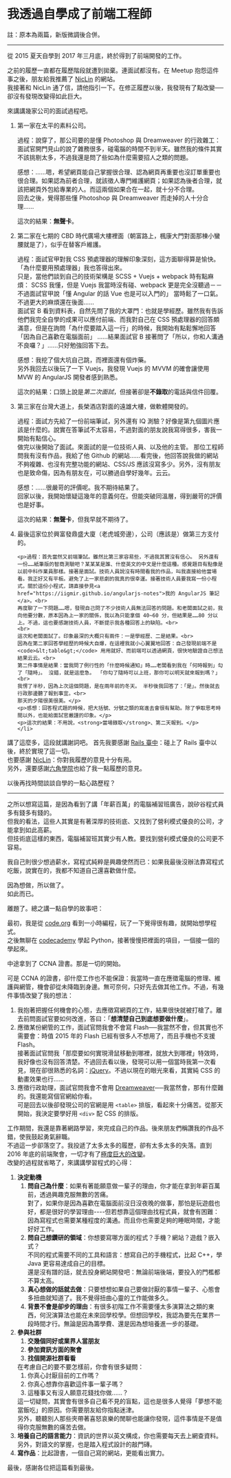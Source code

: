 # 我透過自學成了前端工程師

註：原本為兩篇，新版微調後合併。

-----

<p>從 2015 夏天自學到 2017 年三月底，終於得到了前端開發的工作。</p>
<p>之前的履歷一直都在履歷階段就遭到拋棄。連面試都沒有。在 Meetup 抱怨這件事之後，朋友給我推薦了 <a href="http://blog.niclin.tw/">NicLin</a> 的網站。<br>
我接著和 NicLin 通了信，請他指引一下。在修正履歷以後，我發現有了點改變──卻沒有發現改變得如此巨大。</p>
<p>來講講幾家公司的面試過程吧。</p>
<ol>
    <li>
    <p>第一家在太平的素料公司。</p>
    <p>過程：說穿了，那公司要的是懂 Photoshop 與 Dreamweaver 的行政雜工：面試官開門見山的說了雜務很多，碰電腦的時間不到半天。雖然我的條件其實不該挑剔太多，不過我還是問了些如為什麼需要招人之類的問題。</p>
    <p>感想：……嗯，希望網頁能自己掌握很合理、認為網頁再重要也沒訂單重要也很合理。如果認為前者合理，就該徵人專門維護網頁；如果認為後者合理，就該把網頁外包給專業的人。而這兩個如果合在一起，就十分不合理。<br>
    回去之後，覺得那些懂 Photoshop 與 Dreamweaver 而走掉的人十分合理……</p>
    <p>這次的結果：<strong>無聲卡</strong>。</p>
    </li>
    <li>
    <p>第二家在七期的 CBD 時代廣場大樓裡面（朝富路上，楓康大門對面那棟小蠻腰就是了），似乎在替客戶維護。</p>
    <p>過程：面試官甲對我 CSS 預處理器的理解印象深刻，這方面聊得算是愉快。「為什麼要用預處理器」我也答得出來。<br>
    只是，當他們談到自己的技術架構是 SCSS + Vuejs + webpack 時有點麻煩： SCSS 我懂，但是 Vuejs 我當時沒有碰、webpack 更是完全沒聽過－－不過面試官甲說「懂 Angular 的話 Vue 也是可以入門的」 當時鬆了一口氣。<br>
    不過更大的麻煩還在後面……<br>
    面試官 B 看到資料表，自然先問了我的大罩門：也就是學經歷。雖然我有告訴他們我完全自學的成果可以應付前端、而我對自己在 CSS 預處理器的回答頗滿意，但是在詢問「為什麼要踏入這一行」的時候，我開始有點鬆懈地回答「因為自己喜歡在電腦面前」 ……結果面試官 B 接著問了「所以，你和人溝通不良囉？」……只好勉強回答下去。</p>
    <p>感想：我挖了個大坑自己跳，而裡面還有個炸藥。<br>
    另外我回去以後玩了一下 Vuejs，我發現 Vuejs 的 MVVM 的確會讓使用 MVW 的 AngularJS 開發者感到熟悉。</p>
    <p>這次的結果：口頭上說是<em>第二次面試</em>，但接著卻是<strong>不錄取</strong>的電話與信件回覆。</p>
    </li>
    <li>
    <p>第三家在台灣大道上，長榮酒店對面的遠雄大樓，做軟體開發的。</p>
    <p>過程：面試方先給了一份前端筆試，另外還有 IQ 測驗？好像是第九個圖片應該是什麼的。說實在答筆試不太容易，不過對面的朋友說我寫得很多，害我一開始有點信心。<br>
    做完以後開始了面試。來面試的是一位技術人員、以及他的主管。 那位工程師問我有沒有作品，我給了他 Github 的網站……看完後，他回答說我做的網站不夠複雜、也沒有完整功能的網站、CSS/JS 應該沒寫多少。另外，沒有朋友也是致命傷，因為有朋友在，可以勝過自學好幾年。云云。</p>
    <p>感想：……很嚴苛的評價呢。我不期待結果了。<br>
    回家以後，我開始懷疑這幾年的意義何在。但能突破同溫層，得到嚴苛的評價也是好事。</p>
    <p>這次的結果：<strong>無聲卡</strong>，但我早就不期待了。</p>
    </li>
    <li>
    <p>最後這家位於興富發鼎盛大廈（老虎城旁邊），公司（應該是）做第三方支付的。</p>

    <p>過程：首先當然又前端筆試。雖然比第三家容易些，不過我其實沒有信心。 另外還有一份……紙筆版的智商測驗吧？某某某是誰、什麼英文的中文是什麼這種。感覺題目有點像是以前中科作業員那樣。接著是面試。技術人員說沒有時間看我的作品，叫我直接給他當場看。我正好又有平板。避免了上一家悲劇的我真的很幸運。接著技術人員要我寫一份小程式。關於這份小程式，請直接參見<a href="https://iigmir.github.io/angularjs-notes">我的 AngularJS 筆記</a>。<br>
    再度聊了一下問題……嗯，發現自己問了不少技術人員無法回答的問題。和老闆面試之前，我向他要分數，原本因為上一家的關係，我以為只能拿個 40~60 分，但結果是……80 分以上。不過，這也要感謝技術人員，不斷提示我各種回答上的缺陷。<br>
    <br>
    這次和老闆面試了。印象最深的大概只有兩件：一是學經歷、二是結果。<br>
    因為在第二家回答學經歷的時候大自爆，在這裡我就小心翼翼地回答：自己發現前端不是 <code>&lt;table&gt;</code> 用用就好、而前端可以透過網頁，很快地驗證自己想法結果云云。<br>
    第二件事情是結果：當我問了例行性的「什麼時候通知」時……老闆看到我在「何時報到」勾了「隨時」。 沒錯，就是這麼急。 「你勾了隨時可以上班，那你可以明天就來報到嗎？」<br>
    我愣了半秒，因為上次這個問題，是在兩年前的冬天。 半秒後我回答了：「是」。然後就去行政那邊聽了報到事宜。<br>
    那天的夕陽很美很美。</p>
    <p>感想：回答程式題的時候，把大括號、分號之類的寫進去會很有幫助。除了爭取思考時間以外，也能給面試官嚴謹的印象。</p>
    <p>這次的結果：不用說，<strong>當場錄取</strong>、第二天報到。</p>
    </li>
</ol>

<p>講了這麼多，這段就講謝詞吧。 首先我要感謝 <a href="https://rails-taichung.com/">Rails 臺中</a>：碰上了 Rails 臺中以後，終於實現了這一切。<br>也要感謝 <a href="http://blog.niclin.tw/">NicLin</a>：你對我履歷的意見十分有用。<br>另外，還要感謝<a href="http://www.hexschool.com/">六角學院</a>也給了我一點履歷的意見。</p>
<p>以後再找時間談談自學的一點心路歷程？</p>

-----

<p>之所以想寫這篇，是因為看到了講「年薪百萬」的電腦補習班廣告，說矽谷程式員多有錢多有錢的。<br>
但我的看法，這些人其實是有著深厚的技術底、又找到了營利模式優良的公司，才能拿到如此高薪。<br>
但技術底這樣的東西，電腦補習班其實少有人教。要找到營利模式優良的公司更不容易。</p>
<p>我自己則很少想過薪水，寫程式純粹是興趣使然而已：如果我最後沒辦法靠寫程式吃飯，說實在的，我都不知道自己還喜歡做什麼。</p>
<p>因為想做，所以做了。<br>如此而已。</p>
<p>離題了。總之講一點自學的故事吧：</p>
<p>最初，我是從 <a href="https://code.org">code.org</a> 看到一小時編程，玩了一下覺得很有趣，就開始想學程式。<br>之後無聊在 <a href="https://www.codecademy.com/">codecademy</a> 學起 Python，接著慢慢把裡面的項目，一個接一個的學起來。</p>
<p>中途拿到了 CCNA 證書。那是一切的開始。</p>
<p>可是 CCNA 的證書，卻什麼工作也不能保證：我當時一直在應徵電腦的修理、維護與網管，機會卻從未降臨到身邊。無可奈何，只好先去做其他工作。不過，有幾件事情改變了我的想法：</p>
<ol>
	<li>我抱著把握任何機會的心態，去應徵寫網頁的工作，結果很快就被打槍了。離去前問面試官要如何改進，答曰：「<strong>想清楚自己到底想要做什麼</strong>」。</li>
	<li>應徵某份網管的工作，面試官問我會不會寫 Flash──我當然不會，但其實也不需要會：時值 2015 年的 Flash 已經有很多人不想用了，而且手機也不支援 Flash。<br>
	接著面試官問我「那麼要如何實現滑鼠移動到哪裡，就放大到哪裡」特效時，我好像也沒有回答清楚。不過回去看以後，發現可以用一個當時我第一次看見，現在卻很熟悉的名詞：<a href="https://jquery.com/">jQuery</a>。不過以現在的眼光來看，其實純 CSS 的動畫效果也行......</li>
	<li>應徵行政助理，面試官問我會不會用 <a href="https://www.adobe.com/products/dreamweaver.html">Dreamweaver</a>──我當然會，那有什麼難的。我還能寫個官網給你看。<br>
	可是回去以後卻發現公司的官網是用 <code>&lt;table&gt;</code> 排版，看起來十分痛苦。從那天開始，我決定要學好用 <code>&lt;div&gt;</code> 配 CSS 的排版。</li>
</ol>
<p>工作期間，我還是靠著網路學習，來完成自己的作品。後來朋友們稱讚我的作品不錯，使我鼓起勇氣辭職。<br>
不過這一步卻落空了。我投遞了太多太多的履歷，卻有太多太多的失落。直到 2016 年底的前端聚會，一切才有了<a href="https://iismmx-rails-blog.herokuapp.com/articles/21">極度巨大的改變</a>。<br>
改變的過程就省略了，來講講學習程式的心得：</p>
<ol>
	<li>
<strong>決定動機</strong>
	<ol>
		<li>
<strong>問自己為什麼</strong>：如果有著能願意做一輩子的理由，你才能在拿到年薪百萬前，透過興趣克服無數的苦痛。<br>
		對了，如果你是因為喜歡在電腦面前沒日沒夜晚的做事，那怕是玩遊戲也好，都是很好的學習理由----但若想靠這個理由找程式員，就會有困難：因為寫程式也需要某種程度的溝通。而且你也需要足夠的睡眠時間，才能好好工作。</li>
		<li>
<strong>問自己想鑽研的領域</strong>：你想要寫哪方面的程式？手機？網站？遊戲？嵌入式？<br>
		不同的程式需要不同的工具和語言：想寫自己的手機程式，比起 C++，學 Java 更容易達成自己的目標。<br>
		還是沒有譜的話，就去投身網站開發吧：無論前端後端，要投入的門檻都不算太高。</li>
		<li>
<strong>真心想做的話就去做</strong>：只要想想如果自己要做討厭的事情一輩子、心態會多扭曲就知道了。我不覺得扭曲心靈的工作能做多久。</li>
		<li>
<strong>背景不會是卻步的理由</strong>：有很多初階工作不需要懂太多演算法之類的東西，何況演算法也能在未來回學校學。但想回學校，我認為要先在業界一段時間才行。無論是因為籌學費、還是因為想培養進一步的基礎。</li>
	</ol>
	</li>
	<li>
<strong>參與社群</strong>
	<ol>
		<li><strong>交幾個同好或業界人當朋友</strong></li>
		<li><strong>參加資訊方面的聚會</strong></li>
		<li><strong>找個開源社群看看</strong></li>
	</ol>
	在考慮自己的要不要怎樣前，你會有很多疑問：
	<ol>
		<li>你真心討厭目前的工作嗎？</li>
		<li>你真心想靠你喜歡這件事一輩子嗎？</li>
		<li>這種事又有沒人願意花錢找你做......？</li>
	</ol>
	這一切疑問，其實會有很多自己看不見的盲點，這也是很多人覺得「夢想不能當飯吃」的原因。你需要朋友給你指點迷津。<br>
	另外，聽聽別人那些夾帶著喜怒哀樂的閒聊也能讓你發現，這件事情是不是值得你克服無數的痛苦去做。</li>
	<li>
<strong>培養自己的語言能力</strong>：資訊的世界以英文構成，你也需要每天去上網查資料。另外，對語文的掌握，也是踏入程式設計的敲門磚。</li>
	<li>
<strong>寫作品</strong>：比起證書，一個自己寫的網站，更能看出實力。</li>
</ol>
<p>最後，感謝各位把這篇看到最後。</p>
